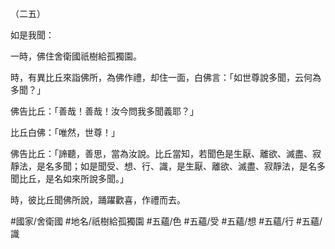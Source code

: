（二五）

如是我聞：

一時，佛住舍衛國祇樹給孤獨園。

時，有異比丘來詣佛所，為佛作禮，却住一面，白佛言：「如世尊說多聞，云何為多聞？」

佛告比丘：「善哉！善哉！汝今問我多聞義耶？」

比丘白佛：「唯然，世尊！」

佛告比丘：「諦聽，善思，當為汝說。比丘當知，若聞色是生厭、離欲、滅盡、寂靜法，是名多聞；如是聞受、想、行、識，是生厭、離欲、滅盡、寂靜法，是名多聞比丘，是名如來所說多聞。」

時，彼比丘聞佛所說，踊躍歡喜，作禮而去。

#國家/舍衛國
#地名/祇樹給孤獨園
#五蘊/色
#五蘊/受
#五蘊/想
#五蘊/行
#五蘊/識
